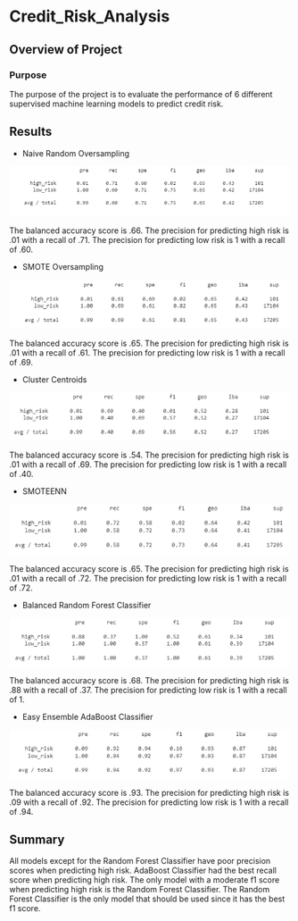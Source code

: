 # Credit_Risk_Analysis

## Overview of Project
 
### Purpose

The purpose of the project is to evaluate the performance of 6 different supervised machine learning models to predict credit risk.

## Results

- Naive Random Oversampling

![Naive Random Oversampling](Naive_Random_Oversampling.png)

The balanced accuracy score is .66. The precision for predicting high risk is .01 with a recall of .71. The precision for predicting low risk is 1 with a recall of .60.

- SMOTE Oversampling

![SMOTE Oversampling](SMOTE_Oversampling.png)

The balanced accuracy score is .65. The precision for predicting high risk is .01 with a recall of .61. The precision for predicting low risk is 1 with a recall of .69.

- Cluster Centroids

![Cluster Centroids](Undersampling.png)

The balanced accuracy score is .54. The precision for predicting high risk is .01 with a recall of .69. The precision for predicting low risk is 1 with a recall of .40.

- SMOTEENN

![SMOTEENN](Combination_Sampling.png)

The balanced accuracy score is .65. The precision for predicting high risk is .01 with a recall of .72. The precision for predicting low risk is 1 with a recall of .72.

- Balanced Random Forest Classifier

![Balanced Random Forest Classifier](Balanced_Random_Forest_Classifier.png)

The balanced accuracy score is .68. The precision for predicting high risk is .88 with a recall of .37. The precision for predicting low risk is 1 with a recall of 1.

- Easy Ensemble AdaBoost Classifier 

![Easy Ensemble AdaBoost Classifier](AdaBoost_Classifier.png)

The balanced accuracy score is .93. The precision for predicting high risk is .09 with a recall of .92. The precision for predicting low risk is 1 with a recall of .94.

## Summary

All models except for the Random Forest Classifier have poor precision scores when predicting high risk. AdaBoost Classifier had the best recall score when predicting high risk. The only model with a moderate f1 score when predicting high risk is the Random Forest Classifier. The Random Forest Classifier is the only model that should be used since it has the best f1 score.
